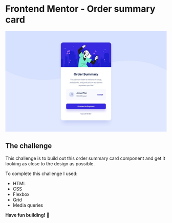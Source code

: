 # Frontend Mentor - Order summary card

![Design preview for the Order summary card coding challenge](./design/order_summary_component.jpg)

## The challenge

This challenge is to build out this order summary card component and get it looking as close to the design as possible.

To complete this challenge I used:
* HTML
* CSS
* Flexbox
* Grid
* Media queries

**Have fun building!** 🚀
